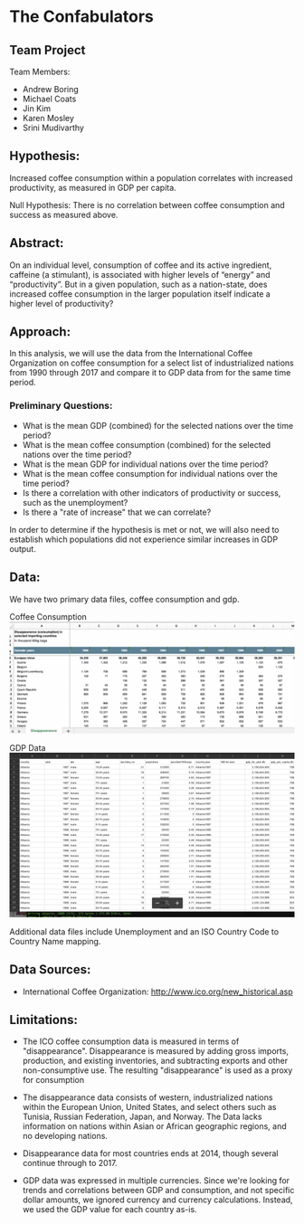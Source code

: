 # The Confabulators 

## Team Project

Team Members:
 - Andrew Boring
 - Michael Coats
 - Jin Kim
 - Karen Mosley
 - Srini Mudivarthy


## Hypothesis: 
Increased coffee consumption within a population correlates with increased productivity, as measured in GDP per capita.

Null Hypothesis: There is no correlation between coffee consumption and success as measured above.
 

## Abstract: 
On an individual level, consumption of coffee and its active ingredient, caffeine (a stimulant), is associated with higher levels of “energy” and “productivity”. But in a given population, such as a nation-state, does increased coffee consumption in the larger population itself indicate a higher level of productivity? 


## Approach: 
In this analysis, we will use the data from the International Coffee Organization on coffee consumption for a select list of industrialized nations from 1990 through 2017 and compare it to GDP data from for the same time period. 


### Preliminary Questions: 
 - What is the mean GDP (combined) for the selected nations over the time period?
 - What is the mean coffee consumption (combined) for the selected nations over the time period?
 - What is the mean GDP for individual nations over the time period? 
 - What is the mean coffee consumption for individual nations over the time period?
 - Is there a correlation with other indicators of productivity or success, such as the unemployment?
 - Is there a "rate of increase" that we can correlate?

In order to determine if the hypothesis is met or not, we will also need to establish which populations did not experience similar increases in GDP output. 



## Data:
We have two primary data files, coffee consumption and gdp.

Coffee Consumption
![Coffee Consumption](images/coffee_data.png)


GDP Data
![GDP Data](images/gdp-data.png)


Additional data files include Unemployment and an ISO Country Code to Country Name mapping.

## Data Sources:
 - International Coffee Organization: http://www.ico.org/new_historical.asp


## Limitations:
 - The ICO coffee consumption data is measured in terms of "disappearance". Disappearance is measured by adding gross imports, production, and existing inventories, and subtracting exports and other non-consumptive use. The resulting "disappearance" is used as a proxy for consumption 

 - The disappearance data consists of western, industrialized nations within the European Union, United States, and select others such as Tunisia, Russian Federation, Japan, and Norway. The Data lacks information on nations within Asian or African geographic regions, and no developing nations.

 - Disappearance data for most countries ends at 2014, though several continue through to 2017.

 - GDP data was expressed in multiple currencies. Since we're looking for trends and correlations between GDP and consumption, and not specific dollar amounts, we ignored currency and currency calculations. Instead, we used the GDP value for each country as-is.


